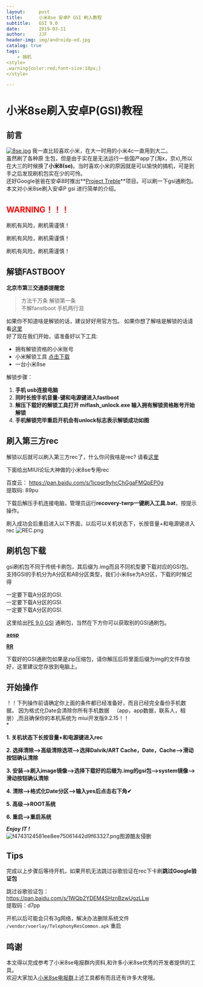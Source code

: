```yaml
---
layout:		post
title:		小米8se 安卓P GSI 刷入教程
subtitle:	GSI 9.0
date: 		2019-03-11
author:		JJF
header-img:	img/androidp-ed.jpg
catalog: true
tags:
	- 搞机
<style>
.warning{color:red;font-size:18px;}
</style>

---
```

# 小米8se刷入安卓P(GSI)教程

## 前言
[![8se.jpg](https://i.postimg.cc/Gm2ZCxW9/8se.jpg)](https://postimg.cc/crpD7w4N)
我一直比较喜欢小米，在大一时用的小米4c一直用到大二。  
虽然刷了各种原 生包，但是由于实在是无法运行一些国产app了(淘x，京x),所以在大三的时候换了**小米8(se)**。当时喜欢小米的原因就是可以愉快的搞机，可是到手之后发现刷机包实在少的可怜。  
还好Google爸爸在安卓8时推出**[Project Treble](https://zhuanlan.zhihu.com/p/31476549)**项目。可以刷一下gsi通刷包。本文对小米8se刷入安卓P gsi 进行简单的介绍。



## <font color="red">WARNING！！！</font>
<div class="warning">
刷机有风险，刷机需谨慎！<br>

刷机有风险，刷机需谨慎！<br>

刷机有风险，刷机需谨慎！<br>
</div>

## 解锁FASTBOOY
**北京市第三交通委提醒您**
>方法千万条 解锁第一条<br>
不解fanstboot 手机两行泪

如果你不知道啥是解锁的话，建议好好用官方包。
如果你想了解啥是解锁的话请看[这里](https://blog.csdn.net/my_xxh/article/details/51638085)  
好了现在我们开始，请准备好以下工具:

 * 拥有解锁资格的小米账号
 * 小米解锁工具 [点击下载](http://miuirom.xiaomi.com/rom/u1106245679/3.3.1212.33/miflash_unlock-3.3.1212.33.zip)
 * 一台小米8se



解锁步骤：

1. **手机 usb连接电脑**
2. **同时长按手机音量-键和电源键进入fastboot**
3. **解压下载好的解锁工具打开 miflash_unlock.exe 输入拥有解锁资格账号开始解锁**
4. **手机解锁完毕重启开机会有unlock标志表示解锁成功如图**

## 刷入第三方rec
解锁以后就可以刷入第三方rec了，什么你问我啥是rec?
请看[这里](https://baike.baidu.com/item/Recovery/9995978)

下面给出MIUI论坛大神做的小米8se专用rec

百度云： <https://pan.baidu.com/s/1icpqr9yhcChGgaFMQpEP0g>  
提取码: 89pu

下载后解压手机连接电脑，管理员运行**recovery-twrp一键刷入工具.bat**，按提示操作。  

刷入成功会后重启进入以下界面，以后可以关机状态下，长按音量+和电源键进入rec
![REC.png](https://i.loli.net/2019/03/11/5c8627219a823.png)


## 刷机包下载
gsi刷机包不同于传统卡刷包，其后缀为.img而且不同机型要下载对应的GSI包。支持GSI的手机分为A分区和AB分区类型，我们小米8se为A分区，下载的时候记得  
<div class="warning">
一定要下载A分区的GSI.<br>
一定要下载A分区的GSI.<br>
一定要下载A分区的GSI.
</div>

这里给出[PE 9.0 GSI](https://github.com/EnesSastim/Downloads/releases/download/PE-A-2019-02-08/PixelExperienceP-arm64-aonly.zip
) 通刷包，当然在下方你可以获取别的GSI通刷包。

**[aosp](https://github.com/phhusson/treble_experimentations/releases)**

**[RR](https://get.resurrectionremix.com/?dir=gsi)**

下载好的GSI通刷包如果是zip压缩包，请你解压后将里面后缀为img的文件存放好，这里建议您存放到电脑上。

## 开始操作
<div class="warning">！！下列操作前请确定你上面的条件都已经准备好，而且已经完全备份手机数据，&nbsp;因为格式化Date会清除你所有手机数据 &nbsp;&nbsp;（app，app数据，联系人，相册）,而且确保你的本机系统为 miui开发版9.2.15！！</div>*

**1. 关机状态下长按音量+和电源键进入rec**

**2. 选择清除-->高级清除选项-->选择Dalvik/ART Cache，Date，Cache-->滑动按钮确认清除**

**3. 安装-->刷入image镜像-->选择下载好的后缀为.img的gsi包-->system镜像-->滑动按钮确认清除**

**4. 清除-->格式化Date分区-->输入yes后点击右下角✔**

**5. 高级-->ROOT系统**

**6. 重启-->重启系统**  

***Enjoy IT !***  
![f4743124581ee8ee75061442d9f63327.png](https://i.loli.net/2019/03/11/5c861d82b4bc1.png)图源酷友侵删

## Tips
  
完成以上步骤后等待开机，如果开机无法跳过谷歌验证在rec下卡刷**跳过Google验证包**  

跳过谷歌验证包：  
<https://pan.baidu.com/s/1WQb2YDEM4SHznBzwUgzLLw>  
提取码：d7pp


开机以后可能会只有3g网络，解决办法删除系统文件  
`/vendor/voerlay/TelephonyResCommon.apk` 重启
## 鸣谢
本文得以完成参考了小米8se电报群内资料,和许多小米8se优秀的开发者提供的工具。  
欢迎大家加入[小米8se电报群](https://t.me/Xiaomi8SE)上述工具都有而且还有许多大佬哦。
